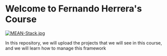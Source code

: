 # Welcome to Fernando Herrera's Course




[![MEAN-Stack.jpg](https://i.postimg.cc/PJz5ynNg/MEAN-Stack.jpg)](https://postimg.cc/1VXSRTGB)

In this repository, we will upload the projects that we will see in this course,
and we will learn how to manage this framework


